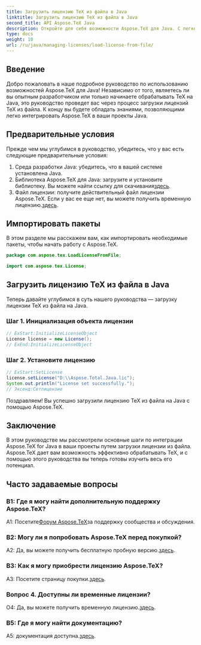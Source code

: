 ```yaml
---
title: Загрузить лицензию TeX из файла в Java
linktitle: Загрузить лицензию TeX из файла в Java
second_title: API Aspose.TeX Java
description: Откройте для себя возможности Aspose.TeX для Java. С легкостью загружайте лицензии TeX из файлов с помощью нашего пошагового руководства.
type: docs
weight: 10
url: /ru/java/managing-licenses/load-license-from-file/
---
```

## Введение

Добро пожаловать в наше подробное руководство по использованию возможностей Aspose.TeX для Java! Независимо от того, являетесь ли вы опытным разработчиком или только начинаете обрабатывать TeX на Java, это руководство проведет вас через процесс загрузки лицензий TeX из файла. К концу вы будете обладать знаниями, позволяющими легко интегрировать Aspose.TeX в ваши проекты Java.

## Предварительные условия

Прежде чем мы углубимся в руководство, убедитесь, что у вас есть следующие предварительные условия:

1. Среда разработки Java: убедитесь, что в вашей системе установлена Java.
2.  Библиотека Aspose.TeX для Java: загрузите и установите библиотеку. Вы можете найти ссылку для скачивания[здесь](https://releases.aspose.com/tex/java/).
3. Файл лицензии: получите действительный файл лицензии Aspose.TeX. Если у вас ее еще нет, вы можете получить временную лицензию.[здесь](https://purchase.aspose.com/temporary-license/).

## Импортировать пакеты

В этом разделе мы расскажем вам, как импортировать необходимые пакеты, чтобы начать работу с Aspose.TeX.

```java
package com.aspose.tex.LoadLicenseFromFile;

import com.aspose.tex.License;
```

## Загрузить лицензию TeX из файла в Java

Теперь давайте углубимся в суть нашего руководства — загрузку лицензии TeX из файла на Java.

### Шаг 1. Инициализация объекта лицензии

```java
// ExStart:InitializeLicenseObject
License license = new License();
// ExEnd:InitializeLicenseObject
```

### Шаг 2. Установите лицензию

```java
// ExStart:SetLicense
license.setLicense("D:\\Aspose.Total.Java.lic");
System.out.println("License set successfully.");
// Эксенд:Сетлицензие
```

Поздравляем! Вы успешно загрузили лицензию TeX из файла на Java с помощью Aspose.TeX.

## Заключение

В этом руководстве мы рассмотрели основные шаги по интеграции Aspose.TeX for Java в ваши проекты путем загрузки лицензии из файла. Aspose.TeX дает вам возможность эффективно обрабатывать TeX, и с помощью этого руководства вы теперь готовы изучить весь его потенциал.

## Часто задаваемые вопросы

### В1: Где я могу найти дополнительную поддержку Aspose.TeX?

 A1: Посетите[Форум Aspose.TeX](https://forum.aspose.com/c/tex/47)за поддержку сообщества и обсуждения.

### В2: Могу ли я попробовать Aspose.TeX перед покупкой?

 A2: Да, вы можете получить бесплатную пробную версию.[здесь](https://releases.aspose.com/).

### В3: Как я могу приобрести лицензию Aspose.TeX?

 A3: Посетите страницу покупки.[здесь](https://purchase.aspose.com/buy).

### Вопрос 4. Доступны ли временные лицензии?

 О4: Да, вы можете получить временную лицензию.[здесь](https://purchase.aspose.com/temporary-license/).

### В5: Где я могу найти документацию?

 A5: документация доступна.[здесь](https://reference.aspose.com/tex/java/).